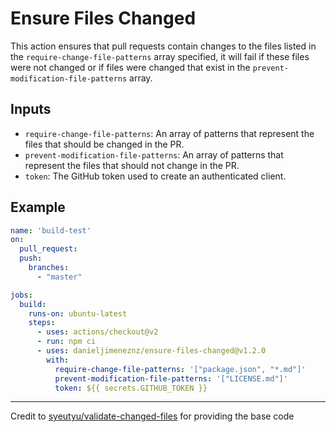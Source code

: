 # Ensure Files Changed

This action ensures that pull requests contain changes to the files listed in
the `require-change-file-patterns` array specified, it will fail if these files were not changed or if files were changed that exist in the `prevent-modification-file-patterns` array.

## Inputs

- `require-change-file-patterns`: An array of patterns that represent the files that should be changed in the PR.
- `prevent-modification-file-patterns`: An array of patterns that represent the files that should not change in the PR.
- `token`: The GitHub token used to create an authenticated client.

## Example

```yml
name: 'build-test'
on:
  pull_request:
  push:
    branches:
      - "master"

jobs:
  build:
    runs-on: ubuntu-latest
    steps:
      - uses: actions/checkout@v2
      - run: npm ci
      - uses: danieljimeneznz/ensure-files-changed@v1.2.0
        with:
          require-change-file-patterns: '["package.json", "*.md"]'
          prevent-modification-file-patterns: '["LICENSE.md"]'
          token: ${{ secrets.GITHUB_TOKEN }}
```

---
Credit to [syeutyu/validate-changed-files](https://github.com/syeutyu/validate-changed-files) for providing the base code
